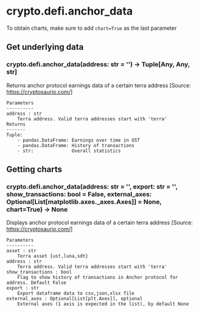 # crypto.defi.anchor_data

To obtain charts, make sure to add `chart=True` as the last parameter

## Get underlying data 
### crypto.defi.anchor_data(address: str = '') -> Tuple[Any, Any, str]

Returns anchor protocol earnings data of a certain terra address
    [Source: https://cryptosaurio.com/]

    Parameters
    ----------
    address : str
        Terra address. Valid terra addresses start with 'terra'
    Returns
    -------
    Tuple:
        - pandas.DataFrame: Earnings over time in UST
        - pandas.DataFrame: History of transactions
        - str:              Overall statistics

## Getting charts 
### crypto.defi.anchor_data(address: str = '', export: str = '', show_transactions: bool = False, external_axes: Optional[List[matplotlib.axes._axes.Axes]] = None, chart=True) -> None

Displays anchor protocol earnings data of a certain terra address
    [Source: https://cryptosaurio.com/]

    Parameters
    ----------
    asset : str
        Terra asset {ust,luna,sdt}
    address : str
        Terra address. Valid terra addresses start with 'terra'
    show_transactions : bool
        Flag to show history of transactions in Anchor protocol for address. Default False
    export : str
        Export dataframe data to csv,json,xlsx file
    external_axes : Optional[List[plt.Axes]], optional
        External axes (1 axis is expected in the list), by default None
